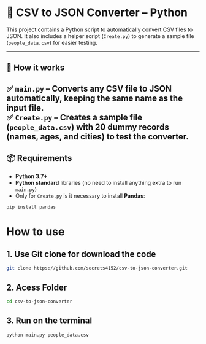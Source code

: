 # 📂 CSV to JSON Converter – Python

This project contains a Python script to automatically convert CSV files to JSON. 
It also includes a helper script (`Create.py`) to generate a sample file (`people_data.csv`) for easier testing.

---

## 🚀 How it works

✅ **`main.py`** – Converts any CSV file to JSON automatically, keeping the same name as the input file.  
✅ **`Create.py`** – Creates a sample file (`people_data.csv`) with 20 dummy records (names, ages, and cities) to test the converter.
---

## 📦 Requirements

- **Python 3.7+**
- **Python standard** libraries (no need to install anything extra to run `main.py`)
- Only for `Create.py` is it necessary to install **Pandas**:

```bash
pip install pandas
```

# How to use
## 1. Use Git clone for download the code
```bash
git clone https://github.com/secrets4152/csv-to-json-converter.git
```

## 2. Acess Folder
```bash
cd csv-to-json-converter
```

## 3. Run on the terminal
```bash
python main.py people_data.csv
```



